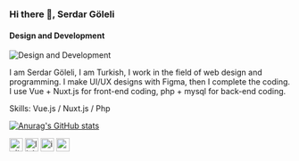 ### Hi there 👋, Serdar Göleli
#### Design and Development
![Design and Development](https://pbs.twimg.com/profile_banners/1258850187444977664/1628988254/1500x500)

I am Serdar Göleli, I am Turkish, I work in the field of web design and programming. I make UI/UX designs with Figma, then I complete the coding. I use Vue + Nuxt.js for front-end coding, php + mysql for back-end coding.

Skills: Vue.js / Nuxt.js / Php

[![Anurag's GitHub stats](https://github-readme-stats.vercel.app/api?username=serdargoleli)](https://github.com/anuraghazra/github-readme-stats)



[<img src='https://cdn.jsdelivr.net/npm/simple-icons@3.0.1/icons/github.svg' alt='github' height='24'>](https://github.com/serdargoleli)  [<img src='https://cdn.jsdelivr.net/npm/simple-icons@3.0.1/icons/linkedin.svg' alt='linkedin' height='24'>](https://www.linkedin.com/in/serdar-g%C3%B6leli-b1383315b/)  [<img src='https://cdn.jsdelivr.net/npm/simple-icons@3.0.1/icons/instagram.svg' alt='instagram' height='24'>](https://www.instagram.com/serdargoleli_/)  [<img src='https://cdn.jsdelivr.net/npm/simple-icons@3.0.1/icons/icloud.svg' alt='website' height='24'>](serdargoleli.github.io)  

